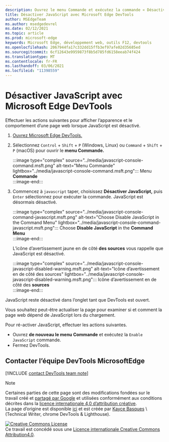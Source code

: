 ```yaml
---
description: Ouvrez le menu Commande et exécutez la commande « Désactiver JavaScript ».
title: Désactiver JavaScript avec Microsoft Edge DevTools
author: MSEdgeTeam
ms.author: msedgedevrel
ms.date: 02/12/2021
ms.topic: article
ms.prod: microsoft-edge
keywords: Microsoft Edge, développement web, outils F12, devtools
ms.openlocfilehash: 2067944fa17c332dd15ffb3ef97afe02d35685ed
ms.sourcegitcommit: 6cf12643e9959873f8b5d785fd6158eeab74f424
ms.translationtype: MT
ms.contentlocale: fr-FR
ms.lasthandoff: 03/06/2021
ms.locfileid: "11398559"
---
```

<!-- Copyright Kayce Basques 

   Licensed under the Apache License, Version 2.0 (the "License");
   you may not use this file except in compliance with the License.
   You may obtain a copy of the License at

       https://www.apache.org/licenses/LICENSE-2.0

   Unless required by applicable law or agreed to in writing, software
   distributed under the License is distributed on an "AS IS" BASIS,
   WITHOUT WARRANTIES OR CONDITIONS OF ANY KIND, either express or implied.
   See the License for the specific language governing permissions and
   limitations under the License.  -->

# <a name="disable-javascript-with-microsoft-edge-devtools"></a>Désactiver JavaScript avec Microsoft Edge DevTools  

Effectuer les actions suivantes pour afficher l’apparence et le comportement d’une page web lorsque JavaScript est désactivé.  

1.  [Ouvrez Microsoft Edge DevTools.][DevToolsOpen]  
1.  Sélectionnez `Control` + `Shift` + `P` \(Windows, Linux\) ou `Command` + `Shift` + `P` \(macOS\) pour ouvrir le **menu Commande.**  
    
    :::image type="complex" source="../media/javascript-console-command.msft.png" alt-text="Menu Commande" lightbox="../media/javascript-console-command.msft.png":::
       Menu **Commande**  
    :::image-end:::  
    
1.  Commencez à `javascript` taper, choisissez **Désactiver JavaScript,** puis `Enter` sélectionnez pour exécuter la commande.  JavaScript est désormais désactivé.  
    
    :::image type="complex" source="../media/javascript-console-command-javascript.msft.png" alt-text="Choose Disable JavaScript in the Command Menu" lightbox="../media/javascript-console-command-javascript.msft.png":::
       Choose **Disable JavaScript** in the **Command Menu**  
    :::image-end:::  
    
    L’icône d’avertissement jaune en de côté **des sources** vous rappelle que JavaScript est désactivé.  
    
    :::image type="complex" source="../media/javascript-console-javascript-disabled-warning.msft.png" alt-text="Icône d’avertissement en de côté des sources" lightbox="../media/javascript-console-javascript-disabled-warning.msft.png":::
       Icône d’avertissement en de côté des **sources**  
    :::image-end:::  
    
JavaScript reste désactivé dans l’onglet tant que DevTools est ouvert.  

Vous souhaitez peut-être actualiser la page pour examiner si et comment la page web dépend de JavaScript lors du chargement.  

Pour ré-activer JavaScript, effectuer les actions suivantes.  

*   Ouvrez **de nouveau le menu Commande** et exécutez la `Enable JavaScript` commande.  
*   Fermez DevTools.  

## <a name="getting-in-touch-with-the-microsoft-edge-devtools-team"></a>Contacter l’équipe DevTools MicrosoftEdge  

[!INCLUDE [contact DevTools team note](../includes/contact-devtools-team-note.md)]  

<!-- links -->  

[DevToolsOpen]: ../open/index.md "Ouvrez Microsoft Edge DevTools | Documents Microsoft"  

> [!NOTE]
> Certaines parties de cette page sont des modifications fondées sur le travail créé et [partagé par Google][GoogleSitePolicies] et utilisées conformément aux conditions décrites dans la [licence internationale 4,0 d’attribution créative][CCA4IL].  
> La page d’origine est disponible [ici](https://developers.google.com/web/tools/chrome-devtools/javascript/disable) et est créée par [Kayce Basques][KayceBasques] \ (Technical Writer, chrome DevTools \& Lighthouse\).  

[![Creative Commons License][CCby4Image]][CCA4IL]  
Ce travail est concédé sous une [Licence internationale Creative Commons Attribution4.0][CCA4IL].  

[CCA4IL]: https://creativecommons.org/licenses/by/4.0  
[CCby4Image]: https://i.creativecommons.org/l/by/4.0/88x31.png  
[GoogleSitePolicies]: https://developers.google.com/terms/site-policies  
[KayceBasques]: https://developers.google.com/web/resources/contributors/kaycebasques  
